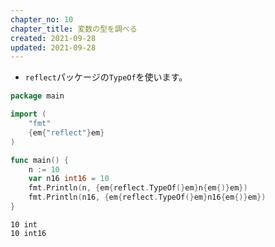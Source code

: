 ```yaml
---
chapter_no: 10
chapter_title: 変数の型を調べる
created: 2021-09-28
updated: 2021-09-28
---
```

- `reflect`パッケージの`TypeOf`を使います。

```:main.go
package main

import (
    "fmt"
    {em{"reflect"}em}
)

func main() {
    n := 10
    var n16 int16 = 10
    fmt.Println(n, {em{reflect.TypeOf(}em}n{em{)}em})
    fmt.Println(n16, {em{reflect.TypeOf(}em}n16{em{)}em})
}
```

```output:出力結果
10 int
10 int16
```
